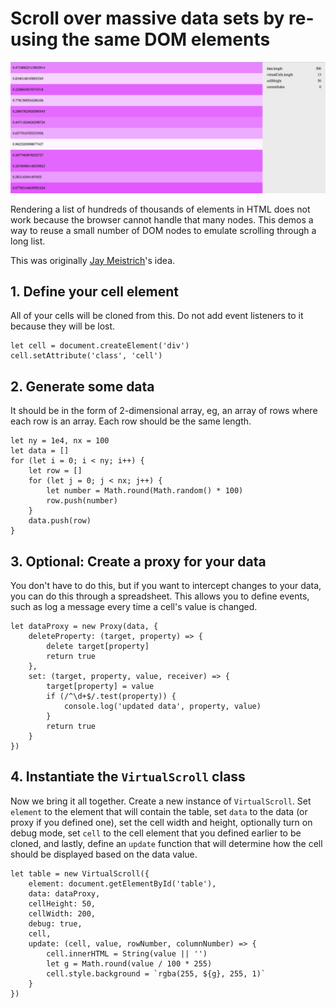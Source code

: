 # Scroll over massive data sets by re-using the same DOM elements

![](screenshot.png)

Rendering a list of hundreds of thousands of elements in HTML does not work because the browser cannot handle that many nodes. This demos a way to reuse a small number of DOM nodes to emulate scrolling through a long list.

This was originally [Jay Meistrich](https://github.com/jmeistrich)'s idea.

## 1. Define your cell element
All of your cells will be cloned from this. Do not add event listeners to it because they will be lost.
```
let cell = document.createElement('div')
cell.setAttribute('class', 'cell')
```

## 2. Generate some data
It should be in the form of 2-dimensional array, eg, an array of rows where each row is an array. Each row should be the same length.
```
let ny = 1e4, nx = 100
let data = []
for (let i = 0; i < ny; i++) {
    let row = []
    for (let j = 0; j < nx; j++) {
        let number = Math.round(Math.random() * 100)
        row.push(number)
    }
    data.push(row)
}
```

## 3. Optional: Create a proxy for your data
You don't have to do this, but if you want to intercept changes to your data, you can do this through a spreadsheet. This allows you to define events, such as log a message every time a cell's value is changed.
```
let dataProxy = new Proxy(data, {
    deleteProperty: (target, property) => {
        delete target[property]
        return true
    },
    set: (target, property, value, receiver) => {
        target[property] = value
        if (/^\d+$/.test(property)) {
            console.log('updated data', property, value)
        }
        return true
    }
})
```

## 4. Instantiate the `VirtualScroll` class
Now we bring it all together. Create a new instance of `VirtualScroll`. Set `element` to the element that will contain the table, set `data` to the data (or proxy if you defined one), set the cell width and height, optionally turn on debug mode, set `cell` to the cell element that you defined earlier to be cloned, and lastly, define an `update` function that will determine how the cell should be displayed based on the data value.
```
let table = new VirtualScroll({
    element: document.getElementById('table'),
    data: dataProxy,
    cellHeight: 50,
    cellWidth: 200,
    debug: true,
    cell,
    update: (cell, value, rowNumber, columnNumber) => {
        cell.innerHTML = String(value || '')
        let g = Math.round(value / 100 * 255)
        cell.style.background = `rgba(255, ${g}, 255, 1)`
    }
})
```
